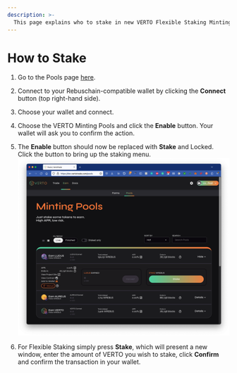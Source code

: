 ```yaml
---
description: >-
  This page explains who to stake in new VERTO Flexible Staking Minting Pools.
---
```


# How to Stake

1. Go to the Pools page [here](https://vertotrade.com/pools).

2. Connect to your Rebuschain-compatible wallet by clicking the **Connect** button (top right-hand side).

3. Choose your wallet and connect.

4. Choose the VERTO Minting Pools and click the **Enable** button. Your wallet will ask you to confirm the action.

5. The **Enable** button should now be replaced with **Stake** and Locked. Click the button to bring up the staking menu.
![*Note that actual values will vary](/public/assets/minting-pool-stake.png)

6. For Flexible Staking simply press **Stake**, which will present a new window, enter the amount of VERTO you wish to stake, click **Confirm** and confirm the transaction in your wallet.
